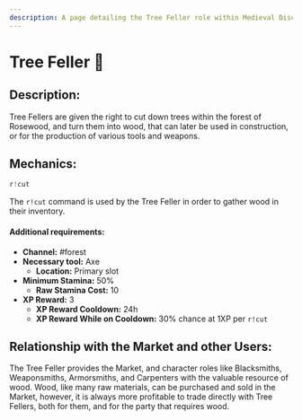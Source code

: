 ```yaml
---
description: A page detailing the Tree Feller role within Medieval Discord.
---
```


# Tree Feller 🌳

## Description:

Tree Fellers are given the right to cut down trees within the forest of Rosewood, and turn them into wood, that can later be used in construction, or for the production of various tools and weapons.

## Mechanics:

```javascript
r!cut
```

The `r!cut` command is used by the Tree Feller in order to gather wood in their inventory. 

#### Additional requirements:

* **Channel:** \#forest
* **Necessary tool:** Axe
  * **Location:** Primary slot
* **Minimum Stamina:** 50%
  * **Raw Stamina Cost:** 10
* **XP Reward:** 3
  * **XP Reward Cooldown:** 24h
  * **XP Reward While on Cooldown:** 30% chance at 1XP per `r!cut`

## Relationship with the Market and other Users:

The Tree Feller provides the Market, and character roles like Blacksmiths, Weaponsmiths, Armorsmiths, and Carpenters with the valuable resource of wood. Wood, like many raw materials, can be purchased and sold in the Market, however, it is always more profitable to trade directly with Tree Fellers, both for them, and for the party that requires wood.

